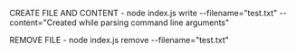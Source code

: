 CREATE FILE AND CONTENT -
node index.js write --filename="test.txt" --content="Created while parsing command line arguments"

REMOVE FILE -
node index.js remove --filename="test.txt"